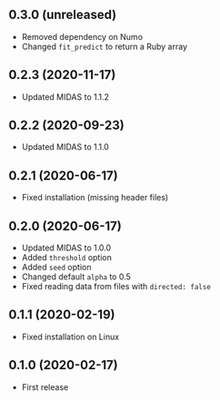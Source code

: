 ## 0.3.0 (unreleased)

- Removed dependency on Numo
- Changed `fit_predict` to return a Ruby array

## 0.2.3 (2020-11-17)

- Updated MIDAS to 1.1.2

## 0.2.2 (2020-09-23)

- Updated MIDAS to 1.1.0

## 0.2.1 (2020-06-17)

- Fixed installation (missing header files)

## 0.2.0 (2020-06-17)

- Updated MIDAS to 1.0.0
- Added `threshold` option
- Added `seed` option
- Changed default `alpha` to 0.5
- Fixed reading data from files with `directed: false`

## 0.1.1 (2020-02-19)

- Fixed installation on Linux

## 0.1.0 (2020-02-17)

- First release
